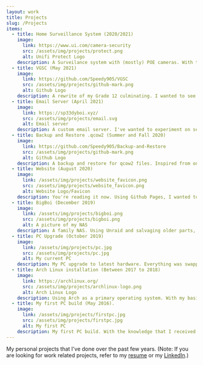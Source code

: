 ```yaml
---
layout: work
title: Projects
slug: /Projects
items:
  - title: Home Surveillance System (2020/2021)
    image:
      link: https://www.ui.com/camera-security
      src: /assets/img/projects/protect.png
      alt: Unifi Protect Logo
    description: A Surveilance system with (mostly) POE cameras. With the recent rampants of scam solicitors and break-ins, my dad and I wanted to figure out a way to beef up the security around the house by adding security cameras. Since he didn't want to pay for a subscription (i.e Nest, Ring, etc.), and I wasn't really comfortable of not having complete control of our data, I was able to introduce him with the Unifi Protect ecosystem, where we got to build our own system and not be tied down to subscriptions and loss of data control. After afternoons of wiring up POE cameras, we were able to add security in areas around the house in order to monitor what goes around.
  - title: VGSC (May 2021)
    image:
      link: https://github.com/Speedy905/VGSC
      src: /assets/img/projects/github-mark.png
      alt: Github Logo
    description: A rewrite of my Grade 12 culminating. I wanted to see if I could rewrite my <a href="https://github.com/Speedy905/Video-Game-Storage-Creator">Grade 12 culminating assignment</a> using Bash. I was actually able to do the experimentation, which allowed me to release a Minimum Viable Product (MVP) in less than a week.
  - title: Email Server (April 2021)
    image:
      link: https://sp33dyboi.xyz/
      src: /assets/img/projects/email.svg
      alt: Email server
    description: A custom email server. I've wanted to experiment on server hosting, especially on a VPS, so I've decided to buy a virtual instance on Vultr, and followed <a href="https://github.com/LukeSmithxyz/emailwiz">Luke Smith's script</a>, which resulted in a working email server. An email server wasn't exactly my first choice, but it was interesting to tackle upon
  - title: Backup and Restore .qcow2 (Summer and Fall 2020)
    image:
      link: https://github.com/Speedy905/Backup-and-Restore
      src: /assets/img/projects/github-mark.png
      alt: Github Logo
    description: A backup and restore for qcow2 files. Inspired from one of my courses, since I deal with Virtual machines with virt-manager alot, I wanted an easier way to backup and restore my virtual machines without having to type out commands one by one.
  - title: Website (August 2020)
    image:
      link: /assets/img/projects/website_favicon.png
      src: /assets/img/projects/website_favicon.png
      alt: Website Logo/Favicon
    description: You're reading it now. Using Github Pages, I wanted to do some experimenting with HTML and markdown (and some jekyll) to build a website to show to anyone.
  - title: BigBoi (December 2019)
    image:
      link: /assets/img/projects/bigboi.png
      src: /assets/img/projects/bigboi.png
      alt: A picture of my NAS
    description: A family NAS. Using Unraid and salvaging older parts, I was able to create a NAS for my family to use. It also acts as a Plex server, so they can watch any locally-hosted content. It currently has 7TB of total space.
  - title: PC Upgrade (October 2019)
    image:
      link: /assets/img/projects/pc.jpg
      src: /assets/img/projects/pc.jpg
      alt: My current PC
    description: My PC upgrade to latest hardware. Everything was swapped out, except for the drives. It is currently on a Ryzen 5 3600x, paired with a RX 5700XT on a X570 motherboard.
  - title: Arch Linux installation (Between 2017 to 2018)
    image:
      link: https://archlinux.org/
      src: /assets/img/projects/archlinux-logo.png
      alt: Arch Linux Logo
    description: Using Arch as a primary operating system. With my basic Linux knowledge that I've acquired over the years, I wanted to experiment/play around with it more, which lead me to the installation of Arch Linux. My current laptop, a hand-me-down t430s has Arch Linux installed.
  - title: My first PC build (May 2016).
    image:
      link: /assets/img/projects/firstpc.jpg
      src: /assets/img/projects/firstpc.jpg
      alt: My first PC
    description: My first PC build. With the knowledge that I received about PC building, I wanted to apply that knowledge into actually doing it. With the success of it, it brought me to where I am, fascinated on technology and computers. It ran on a I5-4590, paired with a R9 380 GPU.
---
```


My personal projects that I've done over the past few years.
(Note: If you are looking for work related projects, refer to my
  [resume](/resume) or my [LinkedIn](https://www.linkedin.com/in/akmijares/).)
